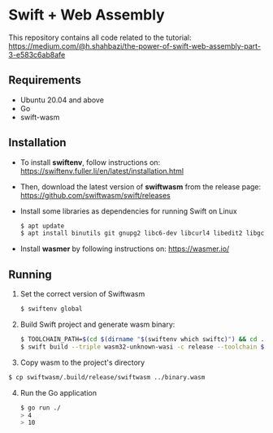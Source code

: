 # Swift + Web Assembly

This repository contains all code related to the tutorial: https://medium.com/@h.shahbazi/the-power-of-swift-web-assembly-part-3-e583c6ab8afe



## Requirements

- Ubuntu 20.04 and above
- Go
- swift-wasm



## Installation

- To install **swiftenv**, follow instructions on: https://swiftenv.fuller.li/en/latest/installation.html

- Then, download the latest version of **swiftwasm** from the release page: https://github.com/swiftwasm/swift/releases

- Install some libraries as dependencies for running Swift on Linux

  ```bash
  $ apt update 
  $ apt install binutils git gnupg2 libc6-dev libcurl4 libedit2 libgcc-9-dev libpython2.7 libsqlite3-0 libstdc++-9-dev libxml2 libz3-dev pkg-config tzdata zlib1g-dev curl lsb-release
  ```

- Install **wasmer** by following instructions on: https://wasmer.io/



## Running

1. Set the correct version of Swiftwasm

   ```bash
   $ swiftenv global 
   ```

2. Build Swift project and generate wasm binary:

   ```bash
   $ TOOLCHAIN_PATH=$(cd $(dirname "$(swiftenv which swiftc)") && cd ../share && pwd)
   $ swift build --triple wasm32-unknown-wasi -c release --toolchain $TOOLCHAIN_PATH
   ```

3.  Copy wasm to the project's directory

   ```bash
   $ cp swiftwasm/.build/release/swiftwasm ../binary.wasm
   ```

4. Run the Go application

   ```bash
   $ go run ./
   > 4
   > 10
   ```

   